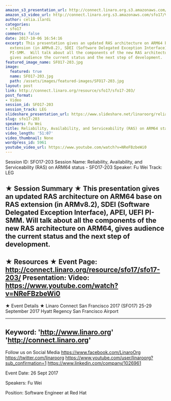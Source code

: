```yaml
---
amazon_s3_presentation_url: http://connect.linaro.org.s3.amazonaws.com/sfo17/Presentations/SFO17-203%20-%20Reliability%2C%20Availability%2C%20and%20Serviceability%20%28RAS%29%20on%20ARM64%20status.pdf
amazon_s3_video_url: http://connect.linaro.org.s3.amazonaws.com/sfo17/Videos/SFO17-203%20Reliability%2C%20Availability%20and%20Serviceability%20%28RAS%29%20on%20ARM64%20status.mp4
author: celia.ilardi
categories:
- sfo17
comments: false
date: 2017-10-06 16:54:16
excerpt: This presentation gives an updated RAS architecture on ARM64 base on RAS
  extension (in ARMv8.2), SDEI (Software Delegated Exception Interface), APEI, UEFI
  PI-SMM.  Will talk about all the components of the new RAS architecture on ARM64,
  gives audience the current status and the next step of development.
featured_image_name: SFO17-203.jpg
image:
  featured: true
  name: SFO17-203.jpg
  path: /assets/images/featured-images/SFO17-203.jpg
layout: post
link: http://connect.linaro.org/resource/sfo17/sfo17-203/
post_format:
- Video
session_id: SFO17-203
session_track: LEG
slideshare_presentation_url: https://www.slideshare.net/linaroorg/reliability-availability-and-serviceability-ras-on-arm64-status-sfo17203
slug: sfo17-203
speakers: Fu Wei
title: Reliability, Availability, and Serviceability (RAS) on ARM64 status - SFO17-203
video_length: '51:07'
video_thumbnail: None
wordpress_id: 5961
youtube_video_url: https://www.youtube.com/watch?v=NReFBzbeWi0
---
```


Session ID: SFO17-203
Session Name: Reliability, Availability, and Serviceability (RAS) on ARM64 status - SFO17-203
Speaker: Fu Wei
Track: LEG

★ Session Summary ★
This presentation gives an updated RAS architecture on ARM64 base on RAS extension (in ARMv8.2), SDEI (Software Delegated Exception Interface), APEI, UEFI PI-SMM. Will talk about all the components of the new RAS architecture on ARM64, gives audience the current status and the next step of development.
---------------------------------------------------
★ Resources ★
Event Page: http://connect.linaro.org/resource/sfo17/sfo17-203/
Presentation:
Video: https://www.youtube.com/watch?v=NReFBzbeWi0
---------------------------------------------------

★ Event Details ★
Linaro Connect San Francisco 2017 (SFO17)
25-29 September 2017
Hyatt Regency San Francisco Airport

---------------------------------------------------
Keyword:
'http://www.linaro.org'
'http://connect.linaro.org'
---------------------------------------------------
Follow us on Social Media
https://www.facebook.com/LinaroOrg
https://twitter.com/linaroorg
https://www.youtube.com/user/linaroorg?sub_confirmation=1
https://www.linkedin.com/company/1026961

Event Date: 26 Sept 2017

Speakers: Fu Wei

Position: Software Engineer at Red Hat